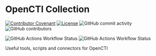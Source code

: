 # OpenCTI Collection

[![Contributor Covenant](https://img.shields.io/badge/Contributor%20Covenant-2.1-4baaaa.svg)](https://github.com/dafneb/.github/blob/main/.github/CODE_OF_CONDUCT.md) 
[![License](https://img.shields.io/badge/License-MIT-4baaaa.svg)](https://github.com/dafneb/.github/blob/main/LICENSE)
![GitHub commit activity](https://img.shields.io/github/commit-activity/w/dafneb/opencti_collection)
![GitHub contributors](https://img.shields.io/github/contributors/dafneb/opencti_collection)

![GitHub Actions Workflow Status](https://img.shields.io/github/actions/workflow/status/dafneb/opencti_collection/snyk-code-scan.yml?label=snyk-code)
![GitHub Actions Workflow Status](https://img.shields.io/github/actions/workflow/status/dafneb/opencti_collection/snyk-container-scan.yml?label=snyk-container)

Useful tools, scripts and connectors for OpenCTI
